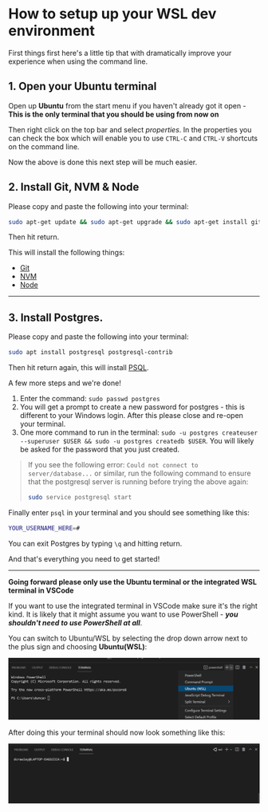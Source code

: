 # How to setup up your WSL dev environment

First things first here's a little tip that with dramatically improve your experience when using the command line.

## 1. Open your Ubuntu terminal

Open up **Ubuntu** from the start menu if you haven't already got it open - **This is the only terminal that you should be using from now on**

Then right click on the top bar and select _properties_. In the properties you can check the box which will enable you to use `CTRL-C` and `CTRL-V` shortcuts on the command line.

Now the above is done this next step will be much easier.

## 2. Install Git, NVM & Node

Please copy and paste the following into your terminal:

```bash
sudo apt-get update && sudo apt-get upgrade && sudo apt-get install git && touch ~/.bash_profile && curl -o- https://raw.githubusercontent.com/nvm-sh/nvm/v0.38.0/install.sh | bash && source ~/.nvm/nvm.sh && nvm install node && nvm use node &&  git config --global credential.helper store
```

Then hit return.

This will install the following things:

- [Git](https://git-scm.com/)
- [NVM](https://github.com/nvm-sh/nvm)
- [Node](https://nodejs.org/en/)

---

## 3. Install Postgres.

Please copy and paste the following into your terminal:

```bash
sudo apt install postgresql postgresql-contrib
```

Then hit return again, this will install [PSQL](https://www.postgresql.org/).

A few more steps and we're done!

1. Enter the command: `sudo passwd postgres`
2. You will get a prompt to create a new password for postgres - this is different to your Windows login. After this please close and re-open your terminal.
3. One more command to run in the terminal: `sudo -u postgres createuser --superuser $USER && sudo -u postgres createdb $USER`. You will likely be asked for the password that you just created.


> If you see the following error: `Could not connect to server/database...` or similar, run the following command to ensure that the postgresql server is running before trying the above again:
>
> ```bash
> sudo service postgresql start
> ```

Finally enter `psql` in your terminal and you should see something like this:

```bash
YOUR_USERNAME_HERE=#
```

You can exit Postgres by typing `\q` and hitting return.

And that's everything you need to get started!

---

**Going forward please only use the Ubuntu terminal or the integrated WSL terminal in VSCode**

If you want to use the integrated terminal in VSCode make sure it's the right kind. It is likely that it might assume you want to use PowerShell - _**you shouldn't need to use PowerShell at all**_.

You can switch to Ubuntu/WSL by selecting the drop down arrow next to the plus sign and choosing **Ubuntu(WSL)**:

![Image of PowerShell integrated terminal](/WSL/images/integrated-terminal.png 'How to switch to switch to the WSL integrated terminal')

After doing this your terminal should now look something like this:

![Image of WSL integrated terminal](/WSL/images/integrated-terminal-wsl.png 'This is what your terminal should look like in VSCode')
